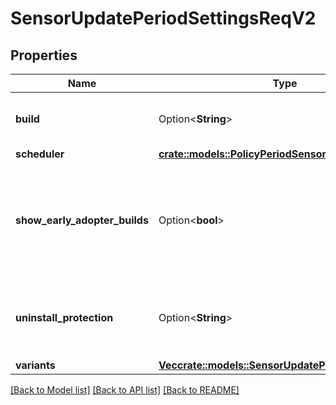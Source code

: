 # SensorUpdatePeriodSettingsReqV2

## Properties

Name | Type | Description | Notes
------------ | ------------- | ------------- | -------------
**build** | Option<**String**> | The target build to apply to the policy | [optional]
**scheduler** | [**crate::models::PolicyPeriodSensorUpdateScheduler**](policy.SensorUpdateScheduler.md) |  |
**show_early_adopter_builds** | Option<**bool**> | If true, early adopter builds will be visible on the sensor update policy page | [optional]
**uninstall_protection** | Option<**String**> | The uninstall protection state to apply to the policy | [optional]
**variants** | [**Vec<crate::models::SensorUpdatePeriodBuildReqV1>**](sensor_update.BuildReqV1.md) |  |

[[Back to Model list]](../README.md#documentation-for-models) [[Back to API list]](../README.md#documentation-for-api-endpoints) [[Back to README]](../README.md)
